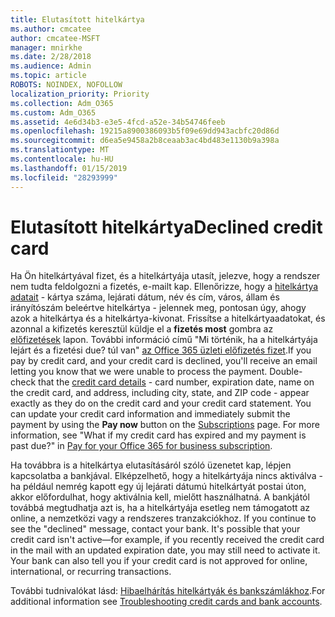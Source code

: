 ```yaml
---
title: Elutasított hitelkártya
ms.author: cmcatee
author: cmcatee-MSFT
manager: mnirkhe
ms.date: 2/28/2018
ms.audience: Admin
ms.topic: article
ROBOTS: NOINDEX, NOFOLLOW
localization_priority: Priority
ms.collection: Adm_O365
ms.custom: Adm_O365
ms.assetid: 4e6d34b3-e3e5-4fcd-a52e-34b54746feeb
ms.openlocfilehash: 19215a8900386093b5f09e69dd943acbfc20d86d
ms.sourcegitcommit: d6ea5e9458a2b8ceaab3ac4bd483e1130b9a398a
ms.translationtype: MT
ms.contentlocale: hu-HU
ms.lasthandoff: 01/15/2019
ms.locfileid: "28293999"
---
```

# <a name="declined-credit-card"></a><span data-ttu-id="00dab-102">Elutasított hitelkártya</span><span class="sxs-lookup"><span data-stu-id="00dab-102">Declined credit card</span></span>

<span data-ttu-id="00dab-p101">Ha Ön hitelkártyával fizet, és a hitelkártyája utasít, jelezve, hogy a rendszer nem tudta feldolgozni a fizetés, e-mailt kap. Ellenőrizze, hogy a [hitelkártya adatait](https://go.microsoft.com/fwlink/p/?linkid=842054) - kártya száma, lejárati dátum, név és cím, város, állam és irányítószám beleértve hitelkártya - jelennek meg, pontosan úgy, ahogy azok a hitelkártya és a hitelkártya-kivonat. Frissítse a hitelkártyaadatokat, és azonnal a kifizetés keresztül küldje el a **fizetés most** gombra az [előfizetések](https://go.microsoft.com/fwlink/p/?linkid=842054) lapon. További információ című "Mi történik, ha a hitelkártyája lejárt és a fizetési due? túl van" [az Office 365 üzleti előfizetés fizet](https://support.office.com/article/734f4aab-df2d-4e9b-8cb1-691910bde216).</span><span class="sxs-lookup"><span data-stu-id="00dab-p101">If you pay by credit card, and your credit card is declined, you'll receive an email letting you know that we were unable to process the payment. Double-check that the [credit card details](https://go.microsoft.com/fwlink/p/?linkid=842054) - card number, expiration date, name on the credit card, and address, including city, state, and ZIP code - appear exactly as they do on the credit card and your credit card statement. You can update your credit card information and immediately submit the payment by using the **Pay now** button on the [Subscriptions](https://go.microsoft.com/fwlink/p/?linkid=842054) page. For more information, see "What if my credit card has expired and my payment is past due?" in [Pay for your Office 365 for business subscription](https://support.office.com/article/734f4aab-df2d-4e9b-8cb1-691910bde216).</span></span>
  
<span data-ttu-id="00dab-p102">Ha továbbra is a hitelkártya elutasításáról szóló üzenetet kap, lépjen kapcsolatba a bankjával. Elképzelhető, hogy a hitelkártyája nincs aktiválva - ha például nemrég kapott egy új lejárati dátumú hitelkártyát postai úton, akkor előfordulhat, hogy aktiválnia kell, mielőtt használhatná. A bankjától továbbá megtudhatja azt is, ha a hitelkártyája esetleg nem támogatott az online, a nemzetközi vagy a rendszeres tranzakciókhoz.  </span><span class="sxs-lookup"><span data-stu-id="00dab-p102">If you continue to see the "declined" message, contact your bank. It's possible that your credit card isn't active—for example, if you recently received the credit card in the mail with an updated expiration date, you may still need to activate it. Your bank can also tell you if your credit card is not approved for online, international, or recurring transactions.</span></span>
  
<span data-ttu-id="00dab-111">További tudnivalókat lásd: [Hibaelhárítás hitelkártyák és bankszámlákhoz](https://support.office.com/article/30ba9c83-50d8-4020-90ed-830a5b8c8724).</span><span class="sxs-lookup"><span data-stu-id="00dab-111">For additional information see [Troubleshooting credit cards and bank accounts](https://support.office.com/article/30ba9c83-50d8-4020-90ed-830a5b8c8724).</span></span>
  

